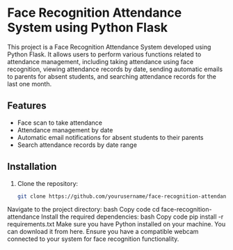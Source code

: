# Face Recognition Attendance System using Python Flask
This project is a Face Recognition Attendance System developed using Python Flask. It allows users to perform various functions related to attendance management, including taking attendance using face recognition, viewing attendance records by date, sending automatic emails to parents for absent students, and searching attendance records for the last one month.
## Features
- Face scan to take attendance
- Attendance management by date
- Automatic email notifications for absent students to their parents
- Search attendance records by date range
## Installation
1. Clone the repository:
   ```bash
   git clone https://github.com/yourusername/face-recognition-attendance.git
Navigate to the project directory:
bash
Copy code
cd face-recognition-attendance
Install the required dependencies:
bash
Copy code
pip install -r requirements.txt
Make sure you have Python installed on your machine. You can download it from here.
Ensure you have a compatible webcam connected to your system for face recognition functionality.
